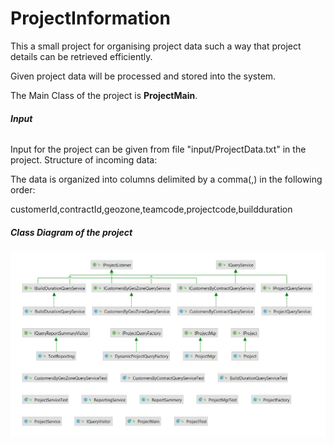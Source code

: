 # ProjectInformation

This a small project for organising project data such a way that project details can be retrieved efficiently.

Given project data will be processed and stored into the system.


The Main Class of the project is **ProjectMain**.



###### **Input**
Input for the project can be given from file "input/ProjectData.txt" in the project.
Structure of incoming data:

The data is organized into columns delimited by a comma(,) in the following order:

customerId,contractId,geozone,teamcode,projectcode,buildduration



##### **Class Diagram of the project**

![img.png](img.png)